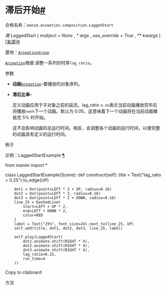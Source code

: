 # 滞后开始[#](#laggedstart "此标题的固定链接")

合格名称：`manim.animation.composition.LaggedStart`

_类_ LaggedStart ( _mobject = None_ , _\* args_ , _use_override = True_ , _\*\* kwargs_ )[\[来源\]](../_modules/manim/animation/composition.html#LaggedStart)[#](#manim.animation.composition.LaggedStart "此定义的固定链接")

基地：[`AnimationGroup`](manim.animation.composition.AnimationGroup.html#manim.animation.composition.AnimationGroup "manim.animation.composition.AnimationGroup")

[`Animation`](manim.animation.animation.Animation.html#manim.animation.animation.Animation "manim.animation.animation.Animation")根据 调整一系列的时序`lag_ratio`。

参数

- **动画**[`Animation`](manim.animation.animation.Animation.html#manim.animation.animation.Animation "manim.animation.animation.Animation")–要播放的对象序列。
- **滞后比率**–

  定义动画应用于子对象之前的延迟。lag_ratio `n.nn`表示当前动画播放完毕后将播放`nnn%`下一个动画。默认为 0.05，这意味着下一个动画将在当前动画播放完 5% 时开始。

  这不会影响动画的总运行时间。相反，会调整各个动画的运行时间，以便完整的动画具有定义的运行时间。

例子

示例：LaggedStartExample [¶](#laggedstartexample)

from manim import \*

class LaggedStartExample(Scene):
def construct(self):
title = Text("lag_ratio = 0.25").to_edge(UP)

        dot1 = Dot(point=LEFT * 2 + UP, radius=0.16)
        dot2 = Dot(point=LEFT * 2, radius=0.16)
        dot3 = Dot(point=LEFT * 2 + DOWN, radius=0.16)
        line_25 = DashedLine(
            start=LEFT + UP * 2,
            end=LEFT + DOWN * 2,
            color=RED
        )
        label = Text("25%", font_size=24).next_to(line_25, UP)
        self.add(title, dot1, dot2, dot3, line_25, label)

        self.play(LaggedStart(
            dot1.animate.shift(RIGHT * 4),
            dot2.animate.shift(RIGHT * 4),
            dot3.animate.shift(RIGHT * 4),
            lag_ratio=0.25,
            run_time=4
        ))

Copy to clipboard

方法
